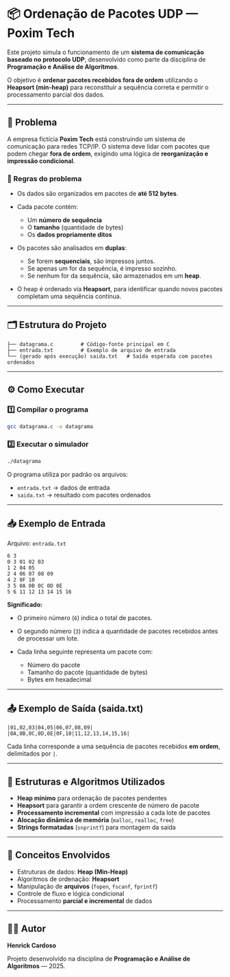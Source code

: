 # 📦 Ordenação de Pacotes UDP — Poxim Tech

Este projeto simula o funcionamento de um **sistema de comunicação baseado no protocolo UDP**, desenvolvido como parte da disciplina de **Programação e Análise de Algoritmos**.

O objetivo é **ordenar pacotes recebidos fora de ordem** utilizando o **Heapsort (min-heap)** para reconstituir a sequência correta e permitir o processamento parcial dos dados.

---

## 🎯 Problema

A empresa fictícia **Poxim Tech** está construindo um sistema de comunicação para redes TCP/IP.
O sistema deve lidar com pacotes que podem chegar **fora de ordem**, exigindo uma lógica de **reorganização e impressão condicional**.

### 📜 Regras do problema

* Os dados são organizados em pacotes de **até 512 bytes**.
* Cada pacote contém:

  * Um **número de sequência**
  * O **tamanho** (quantidade de bytes)
  * Os **dados propriamente ditos**
* Os pacotes são analisados em **duplas**:

  * Se forem **sequenciais**, são impressos juntos.
  * Se apenas um for da sequência, é impresso sozinho.
  * Se nenhum for da sequência, são armazenados em um **heap**.
* O heap é ordenado via **Heapsort**, para identificar quando novos pacotes completam uma sequência contínua.

---

## 🗂️ Estrutura do Projeto

```
├── datagrama.c         # Código-fonte principal em C
├── entrada.txt         # Exemplo de arquivo de entrada
└── (gerado após execução) saida.txt   # Saída esperada com pacotes ordenados
```

---

## ⚙️ Como Executar

### 1️⃣ Compilar o programa

```bash
gcc datagrama.c -o datagrama
```

### 2️⃣ Executar o simulador

```bash
./datagrama
```

O programa utiliza por padrão os arquivos:

* `entrada.txt` → dados de entrada
* `saida.txt` → resultado com pacotes ordenados

---

## 📥 Exemplo de Entrada

Arquivo: `entrada.txt`

```text
6 3
0 3 01 02 03
1 2 04 05
2 4 06 07 08 09
4 2 0F 10
3 5 0A 0B 0C 0D 0E
5 6 11 12 13 14 15 16
```

**Significado:**

* O primeiro número (`6`) indica o total de pacotes.
* O segundo número (`3`) indica a quantidade de pacotes recebidos antes de processar um lote.
* Cada linha seguinte representa um pacote com:

  * Número do pacote
  * Tamanho do pacote (quantidade de bytes)
  * Bytes em hexadecimal

---

## 📤 Exemplo de Saída (saida.txt)

```text
|01,02,03|04,05|06,07,08,09|
|0A,0B,0C,0D,0E|0F,10|11,12,13,14,15,16|
```

Cada linha corresponde a uma sequência de pacotes recebidos **em ordem**, delimitados por `|`.

---

## 🧮 Estruturas e Algoritmos Utilizados

* **Heap mínimo** para ordenação de pacotes pendentes
* **Heapsort** para garantir a ordem crescente de número de pacote
* **Processamento incremental** com impressão a cada lote de pacotes
* **Alocação dinâmica de memória** (`malloc`, `realloc`, `free`)
* **Strings formatadas** (`snprintf`) para montagem da saída

---

## 🧠 Conceitos Envolvidos

* Estruturas de dados: **Heap (Min-Heap)**
* Algoritmos de ordenação: **Heapsort**
* Manipulação de **arquivos** (`fopen`, `fscanf`, `fprintf`)
* Controle de fluxo e lógica condicional
* Processamento **parcial e incremental** de dados

---

## 👨‍💻 Autor

**Henrick Cardoso**

Projeto desenvolvido na disciplina de **Programação e Análise de Algoritmos** — 2025.
